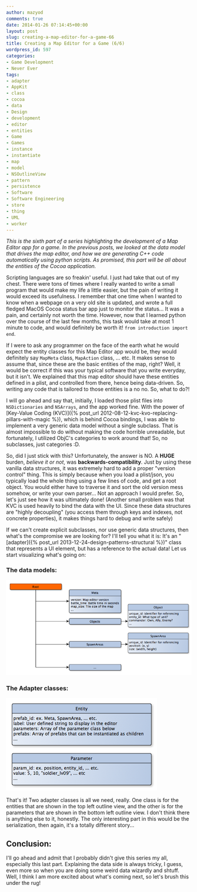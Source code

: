 ```yaml
---
author: mazyod
comments: true
date: 2014-01-26 07:14:45+00:00
layout: post
slug: creating-a-map-editor-for-a-game-66
title: Creating a Map Editor for a Game (6/6)
wordpress_id: 597
categories:
- Game Development
- Never Ever
tags:
- adapter
- AppKit
- class
- cocoa
- data
- Design
- development
- editor
- entities
- Game
- Games
- instance
- instantiate
- map
- model
- NSOutlineView
- pattern
- persistence
- Software
- Software Engineering
- store
- thing
- UML
- worker
---
```


_This is the sixth part of a series highlighting the development of a Map Editor app for a game. In the previous posts, we looked at the data model that drives the map editor, and how we are generating C++ code automatically using python scripts. As promised, this part will be all about the entities of the Cocoa application._


Scripting languages are so freakin' useful. I just had take that out of my chest. There were tons of times where I really wanted to write a small program that would make my life a little easier, but the pain of writing it would exceed its usefulness. I remember that one time when I wanted to know when a webpage on a very old site is updated, and wrote a full fledged MacOS Cocoa status bar app just to monitor the status... It was a pain, and certainly not worth the time. However, now that I learned python over the course of the last few months, this task would take at most 1 minute to code, and would definitely be worth it! `from introduction import end`.


If I were to ask any programmer on the face of the earth what he would expect the entity classes for this Map Editor app would be, they would definitely say `MapMeta` class, `MapAction` class, ... etc. It makes sense to assume that, since these are the basic entities of the map, right? Well, it would be correct if this was your typical software that you write everyday, but it isn't. We explained that this map editor should have these entities defined in a plist, and controlled from there, hence being data-driven. So, writing any code that is tailored to those entities is a no no. So, what to do?!


I will go ahead and say that, initially, I loaded those plist files into `NSDictionaries` and `NSArrays`, and the app worked fine. With the power of [Key-Value Coding (KVC)]({% post_url 2012-08-12-kvc-kvo-replacing-pillars-with-magic %}), which is behind Cocoa bindings, I was able to implement a very generic data model without a single subclass. That is almost impossible to do without making the code horrible unreadable, but fortunately, I utilized ObjC's categories to work around that! So, no subclasses, just categories :D.


So, did I just stick with this? Unfortunately, the answer is NO. A **HUGE** burden, _believe it or not_, was **backwards-compatibility**. Just by using these vanilla data structures, it was extremely hard to add a proper "version control" thing. This is simply because when you load a plist/json, you typically load the whole thing using a few lines of code, and get a root object. You would either have to traverse it and sort the old version mess somehow, or write your own parser... Not an approach I would prefer. So, let's just see how it was ultimately done! (Another small problem was that KVC is used heavily to bind the data with the UI. Since these data structures are "highly decoupling" (you access them through keys and indexes, not concrete properties), it makes things hard to debug and write safely)


If we can't create explicit subclasses, nor use generic data structures, then what's the compromise we are looking for? I'll tell you what it is: It's an "[adapter]({% post_url 2013-12-24-design-patterns-structural %})" class that represents a UI element, but has a reference to the actual data! Let us start visualizing what's going on:


### The data models:

[![EverCraftModel](/images/evercraftmodel-e1390717916549.png)](/images/evercraftmodel.png)

### The Adapter classes:

[![EverCraftAdapters](/images/evercraftadapters.png)](/images/evercraftadapters.png)

That's it! Two adapter classes is all we need, really. One class is for the entities that are shown in the top left outline view, and the other is for the parameters that are shown in the bottom left outline view. I don't think there is anything else to it, honestly. The only interesting part in this would be the serialization, then again, it's a totally different story...

## Conclusion:

I'll go ahead and admit that I probably didn't give this series my all, especially this last part. Explaining the data side is always tricky, I guess, even more so when you are doing some weird data wizardly and shtuff. Well, I think I am more excited about what's coming next, so let's brush this under the rug!
